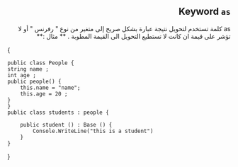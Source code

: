 <div dir = rtl > 

## Keyword `as`
as كلمة تستخدم لتحويل نتيجة عبارة بشكل صريح إلى متغير من نوع " رفرنس " أو  لا تؤشر على قيمة ان كانت لا تستطيع التحويل الى القيمة المطوبة  .
** مثال :**

<div dir = ltr > 

{


    public class People { 
    string name ; 
    int age ;
    public people() {
        this.name = "name";
        this.age = 20 ;
    }
    }
    public class students : people {

        public student () : Base () {
            Console.WriteLine("this is a student")
        }
    }
}


</dir>
</dir>
